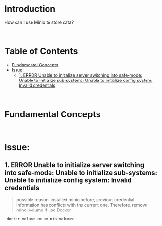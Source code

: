 <!-- omit in toc -->
# Introduction
How can I use Minio to store data?

<br />

<!-- omit in toc -->
# Table of Contents
- [Fundamental Concepts](#fundamental-concepts)
- [Issue:](#issue)
  - [1. ERROR Unable to initialize server switching into safe-mode: Unable to initialize sub-systems: Unable to initialize config system: Invalid credentials](#1-error-unable-to-initialize-server-switching-into-safe-mode-unable-to-initialize-sub-systems-unable-to-initialize-config-system-invalid-credentials)

<br />

# Fundamental Concepts

<br />


# Issue: 

## 1. ERROR Unable to initialize server switching into safe-mode: Unable to initialize sub-systems: Unable to initialize config system: Invalid credentials
> possible reason: installed minio before, previous credential information has conflicts with the current one. Therefore, remove minoi volume if use Docker

```s
 docker volume rm <minio_volume>
```
    